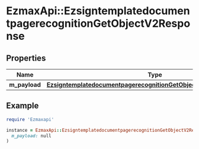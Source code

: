 # EzmaxApi::EzsigntemplatedocumentpagerecognitionGetObjectV2Response

## Properties

| Name | Type | Description | Notes |
| ---- | ---- | ----------- | ----- |
| **m_payload** | [**EzsigntemplatedocumentpagerecognitionGetObjectV2ResponseMPayload**](EzsigntemplatedocumentpagerecognitionGetObjectV2ResponseMPayload.md) |  |  |

## Example

```ruby
require 'Ezmaxapi'

instance = EzmaxApi::EzsigntemplatedocumentpagerecognitionGetObjectV2Response.new(
  m_payload: null
)
```

